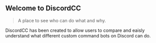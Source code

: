 ## Welcome to DiscordCC
> A place to see who can do what and why.

DiscordCC has been created to allow users to compare and eaisly understand what different custom command bots on Discord can do.

